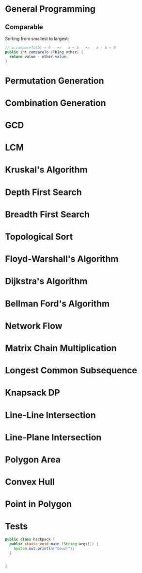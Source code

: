 <script src="https://cdnjs.cloudflare.com/ajax/libs/highlight.js/9.9.0/highlight.min.js"></script>
<script src="https://cdnjs.cloudflare.com/ajax/libs/highlightjs-line-numbers.js/1.1.0/highlightjs-line-numbers.min.js"></script>
<script>hljs.initHighlightingOnLoad();</script>
<script>hljs.initLineNumbersOnLoad();</script>
<link rel="stylesheet" href="https://fonts.googleapis.com/css?family=Roboto|Source+Code+Pro" />
<link rel="stylesheet" href="https://cdnjs.cloudflare.com/ajax/libs/highlight.js/9.9.0/styles/github.min.css" />
<link rel="stylesheet" href="main.css" />

# General Programming

## Comparable

Sorting from smallest to largest:

<!--
```java
class Thing {
  int value;
``` -->

```java
// a.compareTo(b) < 0   =>   a < b   =>   a - b < 0
public int compareTo (Thing other) {
  return value - other.value;
}
```

<!--
```java
}
``` -->

<div class="page-break"></div>

# Permutation Generation
<div class="page-break"></div>

# Combination Generation
<div class="page-break"></div>

# GCD
<div class="page-break"></div>

# LCM
<div class="page-break"></div>

# Kruskal's Algorithm
<div class="page-break"></div>

# Depth First Search
<div class="page-break"></div>

# Breadth First Search
<div class="page-break"></div>

# Topological Sort
<div class="page-break"></div>

# Floyd-Warshall's Algorithm
<div class="page-break"></div>

# Dijkstra's Algorithm
<div class="page-break"></div>

# Bellman Ford's Algorithm
<div class="page-break"></div>

# Network Flow
<div class="page-break"></div>

# Matrix Chain Multiplication
<div class="page-break"></div>

# Longest Common Subsequence
<div class="page-break"></div>

# Knapsack DP
<div class="page-break"></div>

# Line-Line Intersection
<div class="page-break"></div>

# Line-Plane Intersection
<div class="page-break"></div>

# Polygon Area
<div class="page-break"></div>

# Convex Hull
<div class="page-break"></div>

# Point in Polygon
<div class="page-break"></div>

# Tests

```java
public class hackpack {
  public static void main (String args[]) {
    System.out.println("Good!");
  }


}
```
